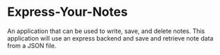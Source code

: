 # Express-Your-Notes
An application that can be used to write, save, and delete notes. This application will use an express backend and save and retrieve note data from a JSON file.
